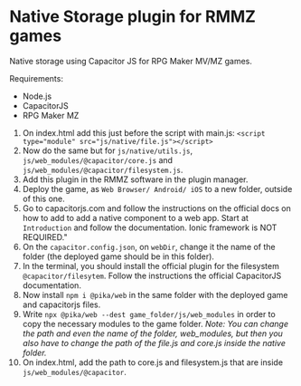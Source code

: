 # Native Storage plugin for RMMZ games
Native storage using Capacitor JS for RPG Maker MV/MZ games.

Requirements:
* Node.js
* CapacitorJS
* RPG Maker MZ

1. On index.html add this just before the script with main.js: `<script type="module" src="js/native/file.js"></script>`
2. Now do the same but for `js/native/utils.js`, `js/web_modules/@capacitor/core.js` and `js/web_modules/@capacitor/filesystem.js`.
3. Add this plugin in the RMMZ software in the plugin manager.
4. Deploy the game, as `Web Browser/ Android/ iOS` to a new folder, outside of this one.
5. Go to capacitorjs.com and follow the instructions on the official docs on how to add to add a native component to a web app. Start at `Introduction` and follow the documentation. Ionic framework is NOT REQUIRED."
6. On the `capacitor.config.json`, on `webDir`, change it the name of the folder (the deployed game should be in this folder).
7. In the terminal, you should install the official plugin for the filesystem `@capacitor/filesytem`. Follow the instructions the official CapacitorJS documentation.
8. Now install `npm i @pika/web` in the same folder with the deployed game and capacitorjs files.
9. Write `npx @pika/web --dest game_folder/js/web_modules` in order to copy the necessary modules to the game folder. <em>Note: You can change the path and even the name of the folder, web_modules, but then you also have to change the path of the file.js and core.js inside the native folder.</em>
10. On index.html, add the path to core.js and filesystem.js that are inside `js/web_modules/@capacitor`.
